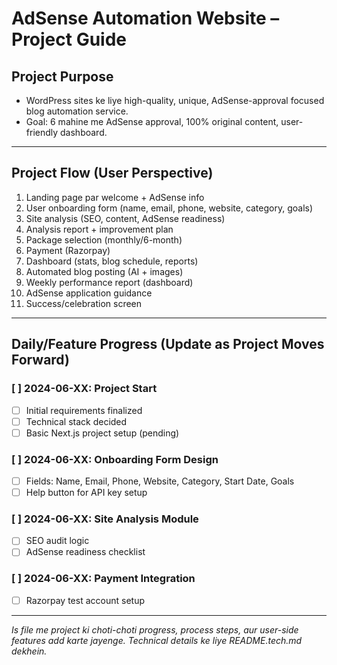 # AdSense Automation Website – Project Guide

## Project Purpose
- WordPress sites ke liye high-quality, unique, AdSense-approval focused blog automation service.
- Goal: 6 mahine me AdSense approval, 100% original content, user-friendly dashboard.

---

## Project Flow (User Perspective)
1. Landing page par welcome + AdSense info
2. User onboarding form (name, email, phone, website, category, goals)
3. Site analysis (SEO, content, AdSense readiness)
4. Analysis report + improvement plan
5. Package selection (monthly/6-month)
6. Payment (Razorpay)
7. Dashboard (stats, blog schedule, reports)
8. Automated blog posting (AI + images)
9. Weekly performance report (dashboard)
10. AdSense application guidance
11. Success/celebration screen

---

## Daily/Feature Progress (Update as Project Moves Forward)

### [ ] 2024-06-XX: Project Start
- [ ] Initial requirements finalized
- [ ] Technical stack decided
- [ ] Basic Next.js project setup (pending)

### [ ] 2024-06-XX: Onboarding Form Design
- [ ] Fields: Name, Email, Phone, Website, Category, Start Date, Goals
- [ ] Help button for API key setup

### [ ] 2024-06-XX: Site Analysis Module
- [ ] SEO audit logic
- [ ] AdSense readiness checklist

### [ ] 2024-06-XX: Payment Integration
- [ ] Razorpay test account setup

---

*Is file me project ki choti-choti progress, process steps, aur user-side features add karte jayenge. Technical details ke liye README.tech.md dekhein.* 